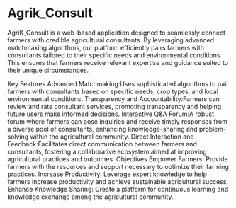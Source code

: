 # Agrik_Consult

AgriK_Consult is a web-based application designed to seamlessly connect farmers with credible agricultural consultants. By leveraging advanced matchmaking algorithms, our platform efficiently pairs farmers with consultants tailored to their specific needs and environmental conditions. This ensures that farmers receive relevant expertise and guidance suited to their unique circumstances.

Key Features
Advanced Matchmaking:Uses sophisticated algorithms to pair farmers with consultants based on specific needs, crop types, and local environmental conditions.
Transparency and Accountability:Farmers can review and rate consultant services, promoting transparency and helping future users make informed decisions.
Interactive Q&A Forum:A robust forum where farmers can pose inquiries and receive timely responses from a diverse pool of consultants, enhancing knowledge-sharing and problem-solving within the agricultural community.
Direct Interaction and Feedback:Facilitates direct communication between farmers and consultants, fostering a collaborative ecosystem aimed at improving agricultural practices and outcomes.
Objectives
Empower Farmers: Provide farmers with the resources and support necessary to optimize their farming practices.
Increase Productivity: Leverage expert knowledge to help farmers increase productivity and achieve sustainable agricultural success.
Enhance Knowledge Sharing: Create a platform for continuous learning and knowledge exchange among the agricultural community.
